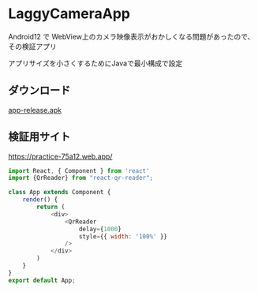 # LaggyCameraApp

Android12 で WebView上のカメラ映像表示がおかしくなる問題があったので、その検証アプリ

アプリサイズを小さくするためにJavaで最小構成で設定

## ダウンロード
[app-release.apk](https://github.com/Atsumi3/LaggyCameraApp/releases/download/1.0/app-release.apk)

## 検証用サイト
https://practice-75a12.web.app/

```js
import React, { Component } from 'react'
import {QrReader} from "react-qr-reader";

class App extends Component {
    render() {
        return (
            <div>
                <QrReader
                    delay={1000}
                    style={{ width: '100%' }}
                />
            </div>
        )
    }
}
export default App;
```

